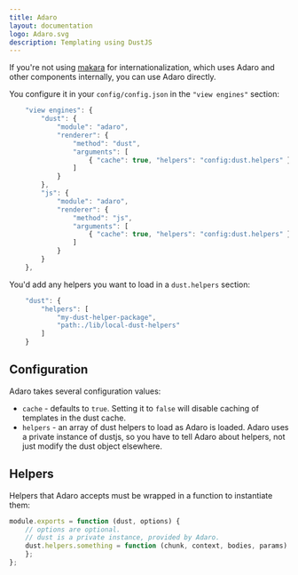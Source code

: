 ```yaml
---
title: Adaro
layout: documentation
logo: Adaro.svg
description: Templating using DustJS
---
```


If you're not using [makara] for internationalization, which uses Adaro and other components internally, you can use Adaro directly.

You configure it in your `config/config.json` in the `"view engines"` section:

```javascript
    "view engines": {
        "dust": {
            "module": "adaro",
            "renderer": {
                "method": "dust",
                "arguments": [
                    { "cache": true, "helpers": "config:dust.helpers" }
                ]
            }
        },
        "js": {
            "module": "adaro",
            "renderer": {
                "method": "js",
                "arguments": [
                    { "cache": true, "helpers": "config:dust.helpers" }
                ]
            }
        }
    },
```

You'd add any helpers you want to load in a `dust.helpers` section:

```javascript
    "dust": {
        "helpers": [
            "my-dust-helper-package",
            "path:./lib/local-dust-helpers"
        ]
    }
```

Configuration
-------------

Adaro takes several configuration values:

* `cache` - defaults to `true`. Setting it to `false` will disable caching of templates in the dust cache.
* `helpers` - an array of dust helpers to load as Adaro is loaded. Adaro uses a private instance of dustjs, so you have to tell Adaro about helpers, not just modify the dust object elsewhere.


Helpers
-------

Helpers that Adaro accepts must be wrapped in a function to instantiate them:

```javascript
module.exports = function (dust, options) {
    // options are optional.
    // dust is a private instance, provided by Adaro.
    dust.helpers.something = function (chunk, context, bodies, params) {
    };
};
```

[makara]: https://github.com/krakenjs/makara
